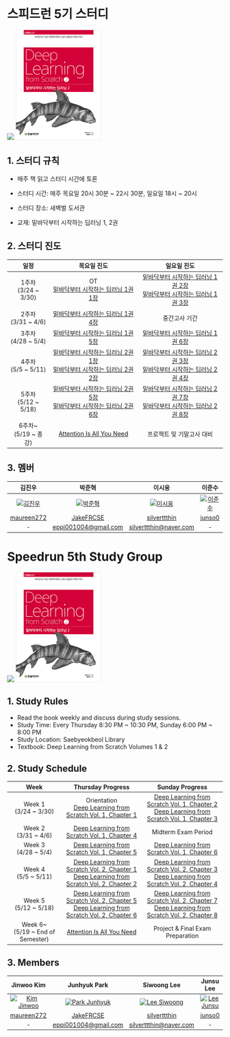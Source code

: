 # 스피드런 5기 스터디
<p align = "left">
  <img src="https://github.com/WegraLee/deep-learning-from-scratch/blob/master/cover_image.jpg" width="200">
  <img src="https://github.com/ExcelsiorCJH/DLFromScratch2/blob/master/cover.jpg" width="200">
</p>

## 1. 스터디 규칙

- 매주 책 읽고 스터디 시간에 토론

- 스터디 시간: 매주 목요일 20시 30분 ~ 22시 30분, 일요일 18시 ~  20시

- 스터디 장소: 새벽벌 도서관

- 교재: 밑바닥부터 시작하는 딥러닝 1, 2권




## 2. 스터디 진도
|일정|목요일 진도|일요일 진도|
|:--:|:--:|:--:|
|1주차 <br> (3/24 ~ 3/30)| OT <br> [밑바닥부터 시작하는 딥러닝 1권 1장](https://github.com/JakeFRCSE/SpeedLearn05/tree/master/src/book01/ch01)| [밑바닥부터 시작하는 딥러닝 1권 2장](https://github.com/JakeFRCSE/SpeedLearn05/tree/master/src/book01/ch02) <br> [밑바닥부터 시작하는 딥러닝 1권 3장](https://github.com/JakeFRCSE/SpeedLearn05/tree/master/src/book01/ch03)|
|2주차 <br> (3/31 ~ 4/6)|[밑바닥부터 시작하는 딥러닝 1권 4장](https://github.com/JakeFRCSE/SpeedLearn05/tree/master/src/book01/ch04) | 중간고사 기간 |
|3주차 <br> (4/28 ~ 5/4)|[밑바닥부터 시작하는 딥러닝 1권 5장](https://github.com/JakeFRCSE/SpeedLearn05/tree/master/src/book01/ch05) | [밑바닥부터 시작하는 딥러닝 1권 6장](https://github.com/JakeFRCSE/SpeedLearn05/tree/master/src/book01/ch06) |
|4주차 <br> (5/5 ~ 5/11)|[밑바닥부터 시작하는 딥러닝 2권 1장](https://github.com/JakeFRCSE/SpeedLearn05/tree/master/src/book02/Chap01-Neural_Networks_Review) <br> [밑바닥부터 시작하는 딥러닝 2권 2장](https://github.com/JakeFRCSE/SpeedLearn05/tree/master/src/Chap02-Natural_Language_and_Distributed_Representation) | [밑바닥부터 시작하는 딥러닝 2권 3장](https://github.com/JakeFRCSE/SpeedLearn05/tree/master/src/book02/Chap03-Word2Vec) <br> [밑바닥부터 시작하는 딥러닝 2권 4장](https://github.com/JakeFRCSE/SpeedLearn05/tree/master/src/book02/Chap04-Word2Vec_Improved) |
|5주차 <br> (5/12 ~ 5/18)|[밑바닥부터 시작하는 딥러닝 2권 5장](https://github.com/JakeFRCSE/SpeedLearn05/tree/master/src/book02/Chap05-Recurrent_Neural_Network) <br> [밑바닥부터 시작하는 딥러닝 2권 6장](https://github.com/JakeFRCSE/SpeedLearn05/tree/master/src/book02/Chap06-Fancy_RNN) | [밑바닥부터 시작하는 딥러닝 2권 7장](https://github.com/JakeFRCSE/SpeedLearn05/tree/master/src/book02/Chap07-Seq2Seq) <br> [밑바닥부터 시작하는 딥러닝 2권 8장](https://github.com/JakeFRCSE/SpeedLearn05/tree/master/src/book02/Chap08-Attention) |
|6주차~ <br> (5/19 ~ 종강)| [Attention Is All You Need](https://arxiv.org/pdf/1706.03762) | 프로젝트 및 기말고사 대비 |

## 3. 멤버
| 김진우 | 박준혁 | 이시웅 | 이준수 |
|:-------:|:-------:| :------: | :------: |
|<a href="https://github.com/maureen272"><img width="100px" alt="김진우" src="https://avatars.githubusercontent.com/u/105576797?v=4" /></a>|<a href="https://github.com/JakeFRCSE"><img width="100px" alt="박준혁" src="https://avatars.githubusercontent.com/u/162955476?v=4" /></a>|<a href="https://github.com/silverttthin"><img width="100px" alt="이시웅" src="https://avatars.githubusercontent.com/u/83443857?v=4" /></a>|<a href="https://github.com/junso0"><img width="100px" alt="이준수" src="https://avatars.githubusercontent.com/u/183038724?v=4" /></a>| 
| [maureen272](https://github.com/maureen272) | [JakeFRCSE](https://github.com/JakeFRCSE) | [silverttthin](https://github.com/silverttthin) | [junso0](https://github.com/junso0) |
| - | eppi001004@gmail.com  | silverttthin@naver.com | - |


# Speedrun 5th Study Group
<p align = "left">
  <img src="https://github.com/WegraLee/deep-learning-from-scratch/blob/master/cover_image.jpg" width="200">
  <img src="https://github.com/ExcelsiorCJH/DLFromScratch2/blob/master/cover.jpg" width="200">
</p>

## 1. Study Rules

- Read the book weekly and discuss during study sessions.
- Study Time: Every Thursday 8:30 PM ~ 10:30 PM, Sunday 6:00 PM ~ 8:00 PM
- Study Location: Saebyeokbeol Library
- Textbook: Deep Learning from Scratch Volumes 1 & 2

## 2. Study Schedule
| Week | Thursday Progress | Sunday Progress |
|:--:|:--:|:--:|
| Week 1 <br> (3/24 ~ 3/30) | Orientation <br> [Deep Learning from Scratch Vol. 1, Chapter 1](https://github.com/JakeFRCSE/SpeedLearn05/tree/master/src/book01/ch01) | [Deep Learning from Scratch Vol. 1, Chapter 2](https://github.com/JakeFRCSE/SpeedLearn05/tree/master/src/book01/ch02) <br> [Deep Learning from Scratch Vol. 1, Chapter 3](https://github.com/JakeFRCSE/SpeedLearn05/tree/master/src/book01/ch03) |
| Week 2 <br> (3/31 ~ 4/6) | [Deep Learning from Scratch Vol. 1, Chapter 4](https://github.com/JakeFRCSE/SpeedLearn05/tree/master/src/book01/ch04) | Midterm Exam Period |
| Week 3 <br> (4/28 ~ 5/4) | [Deep Learning from Scratch Vol. 1, Chapter 5](https://github.com/JakeFRCSE/SpeedLearn05/tree/master/src/book01/ch05) | [Deep Learning from Scratch Vol. 1, Chapter 6](https://github.com/JakeFRCSE/SpeedLearn05/tree/master/src/book01/ch06) |
| Week 4 <br> (5/5 ~ 5/11) | [Deep Learning from Scratch Vol. 2, Chapter 1](https://github.com/JakeFRCSE/SpeedLearn05/tree/master/src/book02/Chap01-Neural_Networks_Review) <br> [Deep Learning from Scratch Vol. 2, Chapter 2](https://github.com/JakeFRCSE/SpeedLearn05/tree/master/src/Chap02-Natural_Language_and_Distributed_Representation) | [Deep Learning from Scratch Vol. 2, Chapter 3](https://github.com/JakeFRCSE/SpeedLearn05/tree/master/src/book02/Chap03-Word2Vec) <br> [Deep Learning from Scratch Vol. 2, Chapter 4](https://github.com/JakeFRCSE/SpeedLearn05/tree/master/src/book02/Chap04-Word2Vec_Improved) |
| Week 5 <br> (5/12 ~ 5/18) | [Deep Learning from Scratch Vol. 2, Chapter 5](https://github.com/JakeFRCSE/SpeedLearn05/tree/master/src/book02/Chap05-Recurrent_Neural_Network) <br> [Deep Learning from Scratch Vol. 2, Chapter 6](https://github.com/JakeFRCSE/SpeedLearn05/tree/master/src/book02/Chap06-Fancy_RNN) | [Deep Learning from Scratch Vol. 2, Chapter 7](https://github.com/JakeFRCSE/SpeedLearn05/tree/master/src/book02/Chap07-Seq2Seq) <br> [Deep Learning from Scratch Vol. 2, Chapter 8](https://github.com/JakeFRCSE/SpeedLearn05/tree/master/src/book02/Chap08-Attention) |
| Week 6~ <br> (5/19 ~ End of Semester) | [Attention Is All You Need](https://arxiv.org/pdf/1706.03762) | Project & Final Exam Preparation |

## 3. Members
| Jinwoo Kim | Junhyuk Park | Siwoong Lee | Junsu Lee |
|:-------:|:-------:| :------: | :------: |
|<a href="https://github.com/maureen272"><img width="100px" alt="Kim Jinwoo" src="https://avatars.githubusercontent.com/u/105576797?v=4" /></a>|<a href="https://github.com/JakeFRCSE"><img width="100px" alt="Park Junhyuk" src="https://avatars.githubusercontent.com/u/162955476?v=4" /></a>|<a href="https://github.com/silverttthin"><img width="100px" alt="Lee Siwoong" src="https://avatars.githubusercontent.com/u/83443857?v=4" /></a>|<a href="https://github.com/junso0"><img width="100px" alt="Lee Junsu" src="https://avatars.githubusercontent.com/u/183038724?v=4" /></a>|
| [maureen272](https://github.com/maureen272) | [JakeFRCSE](https://github.com/JakeFRCSE) | [silverttthin](https://github.com/silverttthin) | [junso0](https://github.com/junso0) |
| - | eppi001004@gmail.com | silverttthin@naver.com | - |
